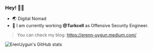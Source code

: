 ### Hey! 👋🏼

- 🌏 Digital Nomad
- 🔭 I am currently working **@Turkcell** as Offensive Security Engineer.

> You can check my blog: https://erenn-uygun.medium.com/

![ErenUygun's GitHub stats](https://github-readme-stats.vercel.app/api?username=erennuygun&show_icons=true&theme=radical)
